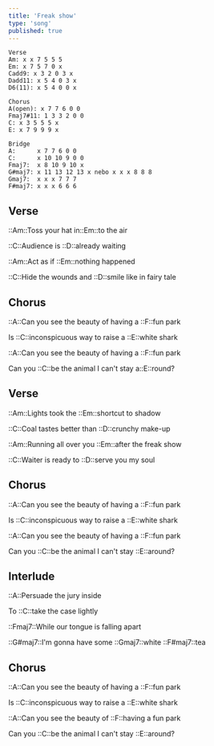 ```yaml
---
title: 'Freak show'
type: 'song'
published: true
---
```


```chords
Verse
Am: x x 7 5 5 5
Em: x 7 5 7 0 x
Cadd9: x 3 2 0 3 x
Dadd11: x 5 4 0 3 x
D6(11): x 5 4 0 0 x

Chorus
A(open): x 7 7 6 0 0
Fmaj7#11: 1 3 3 2 0 0
C: x 3 5 5 5 x
E: x 7 9 9 9 x

Bridge
A:      x 7 7 6 0 0
C:      x 10 10 9 0 0
Fmaj7:  x 8 10 9 10 x
G#maj7: x 11 13 12 13 x nebo x x x 8 8 8
Gmaj7:  x x x 7 7 7
F#maj7: x x x 6 6 6
```

## Verse

::Am::Toss your hat in::Em::to the air

::C::Audience is ::D::already waiting

::Am::Act as if ::Em::nothing happened

::C::Hide the wounds and ::D::smile like in fairy tale

## Chorus

::A::Can you see the beauty of having a ::F::fun park

Is ::C::inconspicuous way to raise a ::E::white shark

::A::Can you see the beauty of having a ::F::fun park

Can you ::C::be the animal I can't stay a::E::round?

## Verse

::Am::Lights took the ::Em::shortcut to shadow

::C::Coal tastes better than ::D::crunchy make-up

::Am::Running all over you ::Em::after the freak show

::C::Waiter is ready to ::D::serve you my soul

## Chorus

::A::Can you see the beauty of having a ::F::fun park

Is ::C::inconspicuous way to raise a ::E::white shark

::A::Can you see the beauty of having a ::F::fun park

Can you ::C::be the animal I can't stay ::E::around?

## Interlude

::A::Persuade the jury inside

To ::C::take the case lightly

::Fmaj7::While our tongue is falling apart

::G#maj7::I'm gonna have some ::Gmaj7::white ::F#maj7::tea

## Chorus

::A::Can you see the beauty of having a ::F::fun park

Is ::C::inconspicuous way to raise a ::E::white shark

::A::Can you see the beauty of ::F::having a fun park

Can you ::C::be the animal I can't stay ::E::around?
